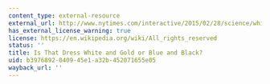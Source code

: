 ```yaml
---
content_type: external-resource
external_url: http://www.nytimes.com/interactive/2015/02/28/science/white-or-blue-dress.html?_r=1
has_external_license_warning: true
license: https://en.wikipedia.org/wiki/All_rights_reserved
status: ''
title: Is That Dress White and Gold or Blue and Black?
uid: b3976892-0409-45e1-a32b-452071655e05
wayback_url: ''
---
```

